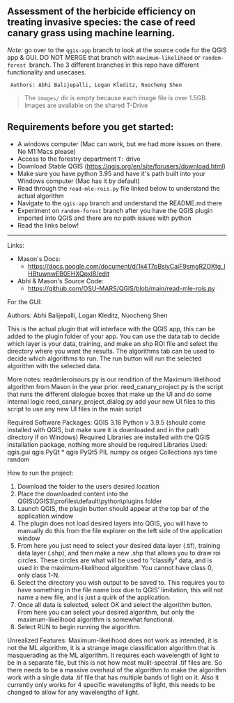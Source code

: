 ## Assessment of the herbicide efficiency on treating invasive species: the case of reed canary grass using machine learning.
*Note:* go over to the `qgis-app` branch to look at the source code for the QGIS app & GUI. DO NOT MERGE that branch with `maximum-likelihood` or `random-forest `branch. The 3 different branches in this repo have different functionality and usecases. 

` Authors: Abhi Balijepalli, Logan Kleditz, Nuocheng Shen`

> The `images/` dir is empty because each image file is over 1.5GB. Images are available on the shared T-Drive

## Requirements before you get started:
- A windows computer (Mac can work, but we had more issues on there. No M1 Macs please)
- Access to the forestry department `T:` drive
- Download Stable QGIS (https://qgis.org/en/site/forusers/download.html)
- Make sure you have python 3.95 and have it's path built into your Windows computer (Mac has it by default)
- Read through the `read-mle-rois.py` file linked below to understand the actual algorithm
- Navigate to the `qgis-app` branch and understand the README.md there
- Experiment on `random-forest` branch after you have the QGIS plugin imported into QGIS and there are no path issues with python
- Read the links below!
----
Links:
- Mason's Docs: 
  - https://docs.google.com/document/d/1k4T7pBsiyCaiF9smgR2OKtg_lHBtuwnwEB0EHXQpxI8/edit
- Abhi & Mason's Source Code:
  - https://github.com/OSU-MARS/QGIS/blob/main/read-mle-rois.py



For the GUI:

Authors: Abhi Balijepalli, Logan Kleditz, Nuocheng Shen

This is the actual plugin that will interface with the QGIS app, this can be added to the plugin folder of your app. 
You can use the data tab to decide which layer is your data, training, and make an shp ROI file and select the directory where you want the results.
The algorithms tab can be used to decide which algorithms to run.
The run button will run the selected algorithm with the selected data.


More notes:
readmleroisours.py is our rendition of the Maximum likelihood algorithm from Mason in the year prior.
reed_canary_project.py is the script that runs the different dialogue boxes that make up the UI and do some internal logic
reed_canary_project_dialog.py add your new UI files to this script to use any new UI files in the main script


Required Software Packages:
  QGIS 3.16
  Python v 3.9.5 (should come installed with QGIS, but make sure it is downloaded and in the path directory if on Windows)
  Required Libraries are installed with the QGIS installation package, nothing more should be required
Libraries Used:
  qgis.gui
  qgis.PyQt *
  qgis
  PyQt5
  PIL
  numpy
  os
  osgeo
  Collections
  sys
  time
  random

How to run the project:
  1. Download the folder to the users desired location
  2. Place the downloaded content into the QGIS\QGIS3\profiles\default\python\plugins folder
  3. Launch QGIS, the plugin button should appear at the top bar of the application window
  4. The plugin does not load desired layers into QGIS, you will have to manually do this from the file explorer on the left side of the application window
  5. From here you just need to select your desired data layer (.tif), training data layer (.shp), and then make a new .shp that allows you to draw roi circles. These circles are what will be used to “classify” data, 
      and is used in the maximum-likelihood algorithm. You cannot have class 0, only class 1-N.
  6. Select the directory you wish output to be saved to. This requires you to have something in the file name box due to QGIS’ limitation, this will not name a new file, and is just a quirk of the application.
  7. Once all data is selected, select OK and select the algorithm button. From here you can select your desired algorithm, but only the maximum-likelihood algorithm is somewhat functional. 
  8. Select RUN to begin running the algorithm.

Unrealized Features:
Maximum-likelihood does not work as intended, it is not the ML algorithm, it is a strange image classification algorithm that is masquerading as the ML algorithm. 
It requires each wavelength of light to be in a separate file, but this is not how most mulit-spectral .tif files are. So there needs to be a massive overhaul of 
the algorithm to make the algorithm work with a single data .tif file that has multiple bands of light on it. Also it currently only works for 4 specific wavelengths 
of light, this needs to be changed to allow for any wavelengths of light.
